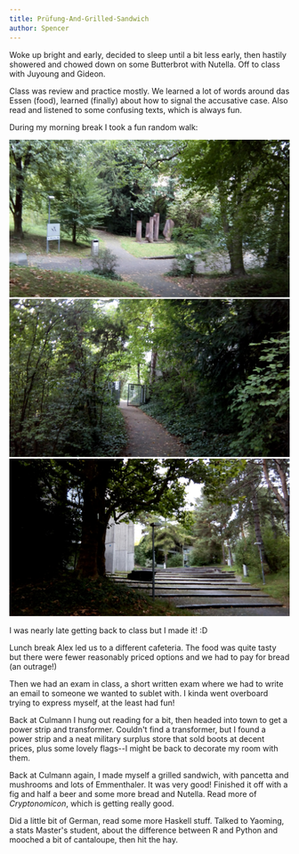```yaml
---
title: Prüfung-And-Grilled-Sandwich
author: Spencer
---
```


Woke up bright and early, decided to sleep until a bit less early, then hastily showered and chowed down on some Butterbrot with Nutella. Off to class with Juyoung and Gideon.

Class was review and practice mostly. We learned a lot of words around das Essen (food), learned (finally) about how to signal the accusative case. Also read and listened to some confusing texts, which is always fun.

During my morning break I took a fun random walk:

![randomwalk1](../images/randomwalk1.jpg)  
![randomwalk2](../images/randomwalk2.jpg)  
![randomwalk3](../images/randomwalk3.jpg)

I was nearly late getting back to class but I made it! :D

Lunch break Alex led us to a different cafeteria. The food was quite tasty but there were fewer reasonably priced options and we had to pay for bread (an outrage!)

Then we had an exam in class, a short written exam where we had to write an email to someone we wanted to sublet with. I kinda went overboard trying to express myself, at the least had fun!

Back at Culmann I hung out reading for a bit, then headed into town to get a power strip and transformer. Couldn't find a transformer, but I found a power strip and a neat military surplus store that sold boots at decent prices, plus some lovely flags--I might be back to decorate my room with them.

Back at Culmann again, I made myself a grilled sandwich, with pancetta and mushrooms and lots of Emmenthaler. It was very good! Finished it off with a fig and half a beer and some more bread and Nutella. Read more of *Cryptonomicon*, which is getting really good.

Did a little bit of German, read some more Haskell stuff. Talked to Yaoming, a stats Master's student, about the difference between R and Python and mooched a bit of cantaloupe, then hit the hay.



